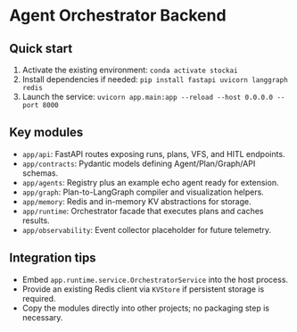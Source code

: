 # Agent Orchestrator Backend

## Quick start

1. Activate the existing environment: `conda activate stockai`
2. Install dependencies if needed: `pip install fastapi uvicorn langgraph redis`
3. Launch the service: `uvicorn app.main:app --reload --host 0.0.0.0 --port 8000`

## Key modules

- `app/api`: FastAPI routes exposing runs, plans, VFS, and HITL endpoints.
- `app/contracts`: Pydantic models defining Agent/Plan/Graph/API schemas.
- `app/agents`: Registry plus an example echo agent ready for extension.
- `app/graph`: Plan-to-LangGraph compiler and visualization helpers.
- `app/memory`: Redis and in-memory KV abstractions for storage.
- `app/runtime`: Orchestrator facade that executes plans and caches results.
- `app/observability`: Event collector placeholder for future telemetry.

## Integration tips

- Embed `app.runtime.service.OrchestratorService` into the host process.
- Provide an existing Redis client via `KVStore` if persistent storage is required.
- Copy the modules directly into other projects; no packaging step is necessary.
